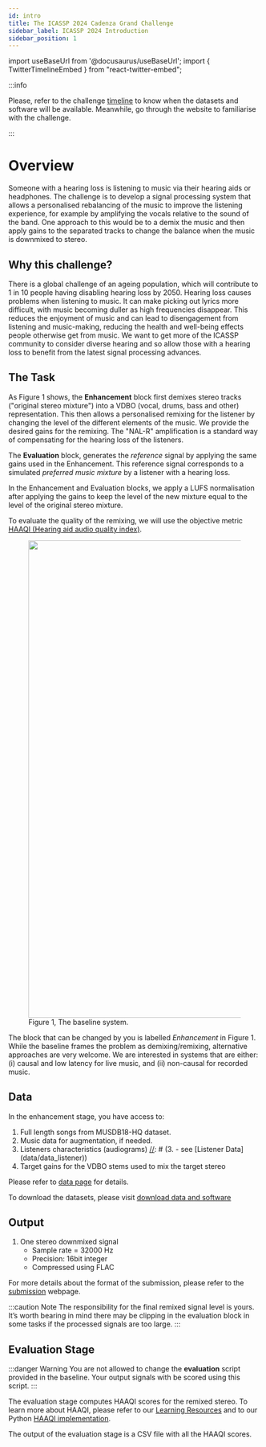 ```yaml
---
id: intro
title: The ICASSP 2024 Cadenza Grand Challenge
sidebar_label: ICASSP 2024 Introduction
sidebar_position: 1
---
```

import useBaseUrl from '@docusaurus/useBaseUrl';
import { TwitterTimelineEmbed } from "react-twitter-embed";

:::info

Please, refer to the challenge [timeline](take_part/key_dates) to know when the datasets and software will be available.
Meanwhile, go through the website to familiarise with the challenge.

:::


# Overview
Someone with a hearing loss is listening to music via their hearing aids or headphones. 
The challenge is to develop a signal processing system that allows a personalised rebalancing of the music to 
improve the listening experience, for example by amplifying the vocals relative to the sound of the band.
One approach to this would be to a demix the music and then apply gains to the separated tracks to change the balance when the music is downmixed to stereo.

## Why this challenge?
There is a global challenge of an ageing population, which will contribute to 1 in 10 people having disabling hearing loss by 2050. Hearing loss causes problems when listening to music. It can make picking out lyrics more difficult, with music becoming duller as high frequencies disappear. This reduces the enjoyment of music and can lead to disengagement from listening and music-making, reducing the health and well-being effects people otherwise get from music. We want to get more of the ICASSP community to consider diverse hearing and so allow those with a hearing loss to benefit from the latest signal processing advances.

## The Task 

As Figure 1 shows, the **Enhancement** block first demixes stereo tracks ("original stereo mixture") into a VDBO (vocal, drums, bass and other) representation. 
This then allows a personalised remixing for the listener by changing the level of the different elements of the music. 
We provide the desired gains for the remixing. 
The "NAL-R" amplification is a standard way of compensating for the hearing loss of the listeners. 

The **Evaluation** block, generates the _reference_ signal by applying the same gains used in the Enhancement.
This reference signal corresponds to a simulated _preferred music mixture_ by a listener with a hearing loss.

In the Enhancement and Evaluation blocks, we apply a LUFS normalisation after applying the gains to keep the level of the new mixture
equal to the level of the original stereo mixture.

To evaluate the quality of the remixing, we will use the objective metric
[HAAQI (Hearing aid audio quality index)](../learning_resources/Hearing_aid_processing/edu_HAP_HA_processed_speech#haaqi-hearing-aid-audio-quality-index).

<figure id="fig1">
<img width="950" src={useBaseUrl('/img/icassp_2024/task_diagram.png')} />
<figcaption>Figure 1, The baseline system.</figcaption>
</figure>

The block that can be changed by you is labelled *Enhancement* in Figure 1. 
While the baseline frames the problem as demixing/remixing, alternative approaches are very welcome. 
We are interested in systems that are either: (i) causal and low latency for live music, and (ii) non-causal for recorded music.

## Data

In the enhancement stage, you have access to:

1. Full length songs from MUSDB18-HQ dataset.
2. Music data for augmentation, if needed. 
3. Listeners characteristics (audiograms)
[//]: # (3. - see [Listener Data]&#40;data/data_listener&#41;)
4. Target gains for the VDBO stems used to mix the target stereo

Please refer to [data page](data/data_overview) for details.

[//]: # (and the [baseline readme]&#40;intro#data&#41; in GitHub for details.)

To download the datasets, please visit [download data and software](take_part/download) 

[//]: # (&#40;take_part/download&#41;.)

## Output

1. One stereo downmixed signal
    - Sample rate = 32000 Hz
    - Precision: 16bit integer
    - Compressed using FLAC

For more details about the format of the submission, please refer to the [submission](take_part/submission) webpage.

:::caution Note
The responsibility for the final remixed signal level is yours. 
It’s worth bearing in mind there may be clipping in the evaluation block in some tasks
if the processed signals are too large.
:::

## Evaluation Stage

:::danger Warning
You are not allowed to change the **evaluation** script provided in the baseline.
Your output signals with be scored using this script.
:::

The evaluation stage computes HAAQI scores for the remixed stereo. To learn more about HAAQI, please refer to our [Learning Resources](../learning_resources/Hearing_aid_processing/edu_HAP_HA_processed_speech)
and to our Python [HAAQI implementation](https://github.com/claritychallenge/clarity/blob/main/clarity/evaluator/haaqi/haaqi.py). 

The output of the evaluation stage is a CSV file with all the HAAQI scores. 

[//]: # (## 3. Software)

[//]: # ()
[//]: # (All the necessary software to run the recipes and make your own submission is available on our [Clarity-Cadenza )

[//]: # (GitHub repository]&#40;https://github.com/claritychallenge/clarity&#41;.)

[//]: # ()
[//]: # (The official code for the first challenge was released in version `v0.3.4`. )

[//]: # (To avoid any conflict, we highly recommend for you to work using version v0.3.4 and )

[//]: # (not with the code from the `main` branch. To install this version:)

[//]: # ()
[//]: # (1. Download the files of the release v0.3.4 from:)

[//]: # (https://github.com/claritychallenge/clarity/releases/tag/v0.3.4)

[//]: # ()
[//]: # (2. Clone the repository and checkout version v0.3.4)

[//]: # ()
[//]: # (```bash)

[//]: # (git clone https://github.com/claritychallenge/clarity.git)

[//]: # (git checkout tags/v0.3.4)

[//]: # (```)

[//]: # ()
[//]: # (3. Install pyclarity from PyPI as:)

[//]: # ()
[//]: # (```bash)

[//]: # (pip install pyclarity==0.3.4)

[//]: # (```)

[//]: # (## 4. Baselines)

[//]: # ()
[//]: # (In the [Clarity/Cadenza GitHub repository]&#40;https://github.com/claritychallenge/clarity&#41;, we provide two baselines.)

[//]: # (Both baseline systems work in a similar way. Using a music source separation model, the systems)

[//]: # (decompose the music into the target eight stems. Both models were trained exclusively on MUSDB18-HQ training set and no)

[//]: # (extra data was used for augmentation.)

[//]: # ()
[//]: # (1. `Demucs`: This baseline system uses the `Hybrid Demucs` model. This is a time-domain-based model.)

[//]: # (2. `Open-UnMix`: This baseline system uses the `umxhq` model from Open-UnMix. This is a spectrogram-based model.)

[//]: # ()
[//]: # (Please, visit the [baseline on the GitHub webpage]&#40;https://github.com/claritychallenge/clarity/tree/cad1task1-baseline2/recipes/cad1/task1/baseline&#41;)

[//]: # (and [Baseline]&#40;Software/cc1_baseline#1-task-1-headphones&#41; links to read more about the baselines and learn how to run them.)

